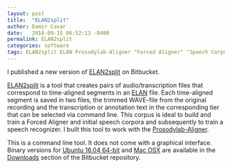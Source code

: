 ```yaml
---
layout: post
title:  "ELAN2split"
author: Damir Cavar
date:   2016-09-15 06:52:13 -0400
permalink: ELAN2split
categories: software
tags: ELAN2split ELAN Prosodylab-Aligner "Forced Aligner" "Speech Corpus"
---
```

I published a new version of [ELAN2split] on Bitbucket.

[ELAN2split] is a tool that creates pairs of audio/transcription files that correspond to time-aligned segments in
an [ELAN] file. Each time-aligned segment is saved in two files, the trimmed WAVE-file from the original recording
and the transcription or annotation text in the corresponding tier that can be selected via command line.
This corpus is ideal to build and train a Forced Aligner and initial speech corpora and subsequently to train
a speech recognizer. I built this tool to work with the [Prosodylab-Aligner].

This is a command line tool. It does not come with a graphical interface. Binary versions for
[Ubuntu 16.04 64-bit](https://bitbucket.org/dcavar/elan2split/downloads/Ubuntu-16.04-64bit-elan2split.zip) and
[Mac OSX](https://bitbucket.org/dcavar/elan2split/downloads/MacOSX_elan2split.zip) are available in the
[Downloads](https://bitbucket.org/dcavar/elan2split/downloads) section of the Bitbucket repository.


[ELAN2split]: https://bitbucket.org/dcavar/elan2split "Splitting ELAN annotations into time segments"
[Prosodylab-Aligner]: http://prosodylab.org/tools/aligner/ "Prosodylab-Aligner"
[ELAN]: https://tla.mpi.nl/tools/tla-tools/elan/
